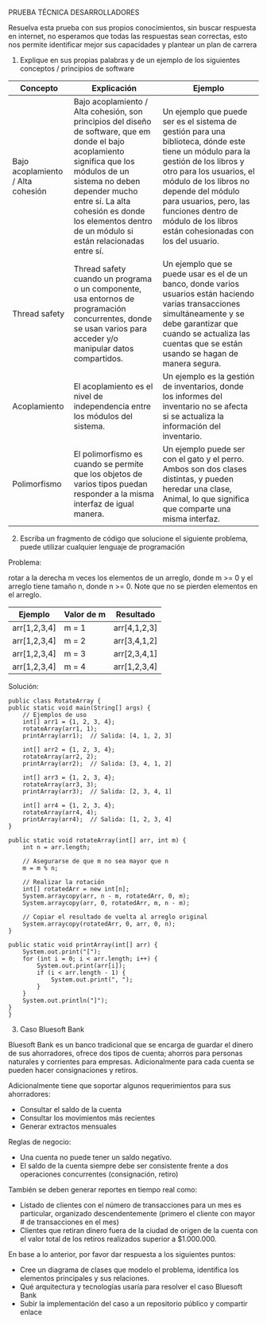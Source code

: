 PRUEBA TÉCNICA DESARROLLADORES


Resuelva esta prueba con sus propios conocimientos, sin buscar respuesta en internet, no esperamos que todas las respuestas sean correctas, esto nos permite identificar mejor sus capacidades y plantear un plan de carrera 


1.	Explique en sus propias palabras y de un ejemplo de los siguientes conceptos / principios de software



| Concepto                     | Explicación                                               | Ejemplo                                                                                                              |
|----------------------------- |-----------------------------------------------------------|----------------------------------------------------------------------------------------------------------------------|
| Bajo acoplamiento / Alta cohesión | Bajo acoplamiento / Alta cohesión, son principios del diseño de software, que em donde el bajo acoplamiento significa que los módulos de un sistema no deben depender mucho entre sí. La alta cohesión es donde los elementos dentro de un módulo si están relacionadas entre sí. | Un ejemplo que puede ser es el sistema de gestión para una biblioteca, dónde este tiene un módulo para la gestión de los libros y otro para los usuarios, el módulo de los libros no depende del módulo para usuarios, pero, las funciones dentro de módulo de los libros están cohesionadas con los del usuario. |
| Thread safety               | Thread safety cuando un programa o un componente, usa entornos de programación concurrentes, donde se usan varios para acceder y/o manipular datos compartidos. | Un ejemplo que se puede usar es el de un banco, donde varios usuarios están haciendo varias transacciones simultáneamente y se debe garantizar que cuando se actualiza las cuentas que se están usando se hagan de manera segura. |
| Acoplamiento                | El acoplamiento es el nivel de independencia entre los módulos del sistema.  | Un ejemplo es la gestión de inventarios, donde los informes del inventario no se afecta si se actualiza la información del inventario.  |
| Polimorfismo                | El polimorfismo es cuando se permite que los objetos de varios tipos puedan  responder a la misma interfaz de igual manera. | Un ejemplo puede ser con el gato y el perro. Ambos son dos clases distintas, y  pueden heredar una clase, Animal, lo que significa que comparte una misma interfaz.                                       |


2.	Escriba un fragmento de código que solucione el siguiente problema, puede utilizar cualquier lenguaje de programación

Problema:

rotar a la derecha m veces los elementos de un arreglo, donde m >= 0 y el arreglo tiene tamaño n, donde n >= 0. Note que no se pierden elementos en el arreglo.


| Ejemplo        | Valor de m | Resultado     |
|----------------|------------|---------------|
| arr[1,2,3,4]   | m = 1      | arr[4,1,2,3]  |
| arr[1,2,3,4]   | m = 2      | arr[3,4,1,2]  |
| arr[1,2,3,4]   | m = 3      | arr[2,3,4,1]  |
| arr[1,2,3,4]   | m = 4      | arr[1,2,3,4]  |


Solución:

    public class RotateArray {
    public static void main(String[] args) {
        // Ejemplos de uso
        int[] arr1 = {1, 2, 3, 4};
        rotateArray(arr1, 1);
        printArray(arr1);  // Salida: [4, 1, 2, 3]

        int[] arr2 = {1, 2, 3, 4};
        rotateArray(arr2, 2);
        printArray(arr2);  // Salida: [3, 4, 1, 2]

        int[] arr3 = {1, 2, 3, 4};
        rotateArray(arr3, 3);
        printArray(arr3);  // Salida: [2, 3, 4, 1]

        int[] arr4 = {1, 2, 3, 4};
        rotateArray(arr4, 4);
        printArray(arr4);  // Salida: [1, 2, 3, 4]
    }

    public static void rotateArray(int[] arr, int m) {
        int n = arr.length;
        
        // Asegurarse de que m no sea mayor que n
        m = m % n;
        
        // Realizar la rotación
        int[] rotatedArr = new int[n];
        System.arraycopy(arr, n - m, rotatedArr, 0, m);
        System.arraycopy(arr, 0, rotatedArr, m, n - m);
        
        // Copiar el resultado de vuelta al arreglo original
        System.arraycopy(rotatedArr, 0, arr, 0, n);
    }

    public static void printArray(int[] arr) {
        System.out.print("[");
        for (int i = 0; i < arr.length; i++) {
            System.out.print(arr[i]);
            if (i < arr.length - 1) {
                System.out.print(", ");
            }
        }
        System.out.println("]");
    }
    }


3.	Caso Bluesoft Bank

Bluesoft Bank es un banco tradicional que se encarga de guardar el dinero de sus ahorradores, ofrece dos tipos de cuenta; ahorros para personas naturales y corrientes para empresas. Adicionalmente para cada cuenta se pueden hacer consignaciones y retiros.

Adicionalmente tiene que soportar algunos requerimientos para sus ahorradores:

-	Consultar el saldo de la cuenta
-	Consultar los movimientos más recientes
-	Generar extractos mensuales

Reglas de negocio:

-	Una cuenta no puede tener un saldo negativo.
-	El saldo de la cuenta siempre debe ser consistente frente a dos operaciones concurrentes (consignación, retiro)

También se deben generar reportes en tiempo real como:

-	Listado de clientes con el número de transacciones para un mes es particular, organizado descendentemente (primero el cliente con mayor # de transacciones en el mes)
-	Clientes que retiran dinero fuera de la ciudad de origen de la cuenta con el valor total de los retiros realizados superior a $1.000.000.

En base a lo anterior, por favor dar respuesta a los siguientes puntos:

-	Cree un diagrama de clases que modelo el problema, identifica los elementos principales y sus relaciones.
-	Qué arquitectura y tecnologías usaría para resolver el caso Bluesoft Bank
-	Subir la implementación del caso a un repositorio público y compartir enlace




